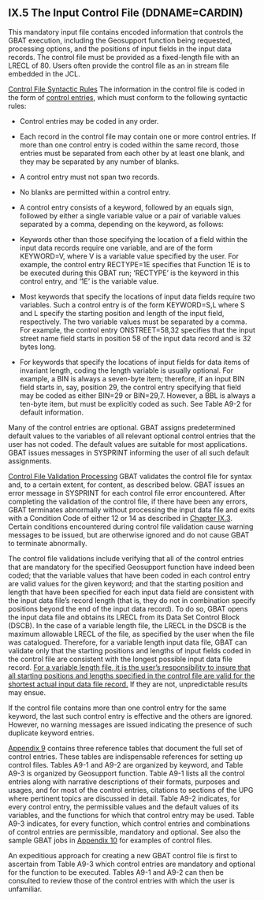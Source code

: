<h2>IX.5  The Input Control File (DDNAME=CARDIN)</h2>

This mandatory input file contains encoded information that controls the GBAT execution, including the Geosupport function being requested, processing options, and the positions of input fields in the input data records.  The control file must be provided as a fixed-length file with an LRECL of 80.  Users often provide the control file as an in stream file embedded in the JCL.

<u>Control File Syntactic Rules</u>  The information in the control file is coded in the form of <u>control entries</u>, which must conform to the following syntactic rules:

* Control entries may be coded in any order.

* Each record in the control file may contain one or more control entries.  If more than one control entry is coded within the same record, those entries must be separated from each other by at least one blank, and they may be separated by any number of blanks.

* A control entry must not span two records.

* No blanks are permitted within a control entry.

* A control entry consists of a keyword, followed by an equals sign, followed by either a single variable value or a pair of variable values separated by a comma, depending on the keyword, as follows:

 * Keywords other than those specifying the location of a field within the input data records require one variable, and are of the form KEYWORD=V, where V is a variable value specified by the user.  For example, the control entry RECTYPE=1E specifies that Function 1E is to be executed during this GBAT run;  ‘RECTYPE’ is the keyword in this control entry, and ‘1E’ is the variable value.

 * Most keywords that specify the locations of input data fields require two variables.  Such a control entry is of the form KEYWORD=S,L where S and L specify the starting position and length of the input field, respectively.  The two variable values must be separated by a comma.  For example, the control entry ONSTREET=58,32 specifies that the input street name field starts in position 58 of the input data record and is 32 bytes long.

 * For keywords that specify the locations of input fields for data items of invariant length, coding the length variable is usually optional.  For example, a BIN is always a seven-byte item; therefore, if an input BIN field starts in, say, position 29, the control entry specifying that field may be coded as either BIN=29 or BIN=29,7.  However, a BBL is always a ten-byte item, but must be explicitly coded as such.  See Table A9-2 for default information.

 Many of the control entries are optional.  GBAT assigns predetermined default values to the variables of all relevant optional control entries that the user has not coded.  The default values are suitable for most applications.  GBAT issues messages in SYSPRINT informing the user of all such default assignments.

<u>Control File Validation Processing</u>  GBAT validates the control file for syntax and, to a certain extent, for content, as described below.  GBAT issues an error message in SYSPRINT for each control file error encountered.  After completing the validation of the control file, if there have been any errors, GBAT terminates abnormally without processing the input data file and exits with a Condition Code of either 12 or 14 as described in [Chapter IX.3](/chapters/chapterIX/section03/).  Certain conditions encountered during control file validation cause warning messages to be issued, but are otherwise ignored and do not cause GBAT to terminate abnormally.

 The control file validations include verifying that all of the control entries that are mandatory for the specified Geosupport function have indeed been coded;  that the variable values that have been coded in each control entry are valid values for the given keyword;  and that the starting position and length that have been specified for each input data field are consistent with the input data file’s record length (that is, they do not in combination specify positions beyond the end of the input data record).  To do so, GBAT opens the input data file and obtains its LRECL from its Data Set Control Block (DSCB).  In the case of a variable length file, the LRECL in the DSCB is the maximum allowable LRECL of the file, as specified by the user when the file was catalogued.  Therefore, for a variable length input data file, GBAT can validate only that the starting positions and lengths of input fields coded in the control file are consistent with the longest possible input data file record.  <u>For a variable length file, it is the user’s responsibility to insure that all starting positions and lengths specified in the control file are valid for the shortest actual input data file record.</u>  If they are not, unpredictable results may ensue.

 If the control file contains more than one control entry for the same keyword, the last such control entry is effective and the others are ignored.  However, no warning messages are issued indicating the presence of such duplicate keyword entries.

 [Appendix 9](/appendices/appendix09/) contains three reference tables that document the full set of control entries.  These tables are indispensable references for setting up control files.  Tables A9-1 and A9-2 are organized by keyword, and Table A9-3 is organized by Geosupport function.  Table A9-1 lists all the control entries along with narrative descriptions of their formats, purposes and usages, and for most of the control entries, citations to sections of the UPG where pertinent topics are discussed in detail.  Table A9-2 indicates, for every control entry, the permissible values and the default values of its variables, and the functions for which that control entry may be used.  Table A9-3 indicates, for every function, which control entries and combinations of control entries are permissible, mandatory and optional.  See also the sample GBAT jobs in [Appendix 10](/appendices/appendix10/) for examples of control files.

 An expeditious approach for creating a new GBAT control file is first to ascertain from Table A9-3 which control entries are mandatory and optional for the function to be executed.  Tables A9-1 and A9-2 can then be consulted to review those of the control entries with which the user is unfamiliar.
